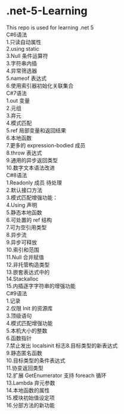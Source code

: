 # .net-5-Learning <br/>
This repo is used for learning .net 5 <br/>
C#6语法<br/>
  1.只读自动属性 <br/>
  2.using static <br/>
  3.Null 条件运算符 <br/>
  3.字符串内插 <br/>
  4.异常筛选器 <br/>
  5.nameof 表达式 <br/>
  6.使用索引器初始化关联集合 <br/>
C#7语法 <br/>
  1.out 变量 <br/>
  2.元组 <br/>
  3.弃元 <br/>
  4.模式匹配 <br/>
  5.ref 局部变量和返回结果 <br/>
  6.本地函数 <br/>
  7.更多的 expression-bodied 成员 <br/>
  8.throw 表达式 <br/>
  9.通用的异步返回类型 <br/>
  10.数字文本语法改进 <br/>
C#8语法 <br/>
  1.Readonly 成员 待处理 <br/>
  2.默认接口方法 <br/>
  3.模式匹配增强功能： <br/>
  4.Using 声明 <br/>
  5.静态本地函数 <br/>
  6.可处置的 ref 结构 <br/>
  7.可为空引用类型 <br/>
  8.异步流 <br/>
  9.异步可释放 <br/>
  10.索引和范围 <br/>
  11.Null 合并赋值 <br/>
  12.非托管构造类型 <br/>
  13.嵌套表达式中的  <br/>
  14.Stackalloc <br/>
  15.内插逐字字符串的增强功能 <br/>
C#9语法 <br/>
  1.记录 <br/>
  2.仅限 Init 的资源库 <br/>
  3.顶级语句 <br/>
  4.模式匹配增强功能 <br/>
  5.本机大小的整数 <br/>
  6.函数指针 <br/>
  7.禁止发出 localsinit 标志8.目标类型的新表达式 <br/>
  9.静态匿名函数 <br/>
  10.目标类型的条件表达式 <br/>
  11.协变返回类型 <br/>
  12.扩展 GetEnumerator 支持 foreach 循环 <br/>
  13.Lambda 弃元参数 <br/>
  14.本地函数的属性 <br/>
  15.模块初始值设定项 <br/>
  16.分部方法的新功能 <br/>
